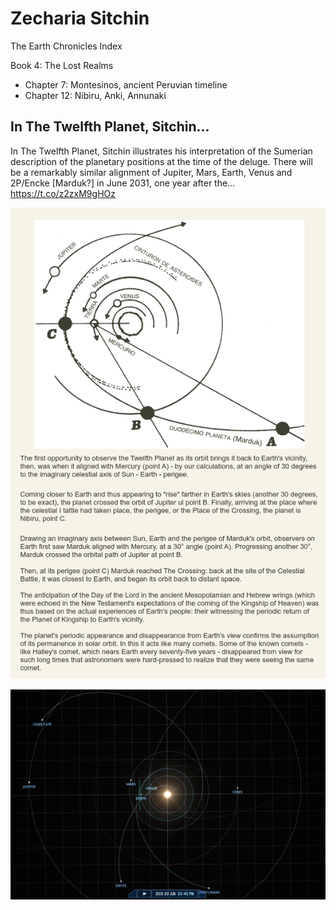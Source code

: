 # Zecharia Sitchin

The Earth Chronicles Index

Book 4: The Lost Realms
- Chapter 7: Montesinos, ancient Peruvian timeline
- Chapter 12: Nibiru, Anki, Annunaki

## In The Twelfth Planet, Sitchin...

In The Twelfth Planet, Sitchin illustrates his interpretation of the Sumerian description of the planetary positions at the time of the deluge. There will be a remarkably similar alignment of Jupiter, Mars, Earth, Venus and 2P/Encke [Marduk?] in June 2031, one year after the… https://t.co/z2zxM9gHOz

![](img/1811396111644369211-GSNdKyoa4AAe1Mw.png)

![](img/1811396111644369211-GSNe6ePWoAAWgsB.jpg)
